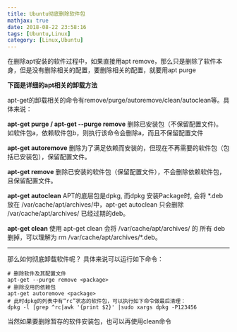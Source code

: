 ```yaml
---
title: Ubuntu彻底删除软件包
mathjax: true
date: 2018-08-22 23:58:16
tags: [Ubuntu,Linux]
category: [Linux,Ubuntu]
---
```


在删除apt安装的软件过程中，如果直接用apt remove，那么只是删除了软件本身，但是没有删除相关的配置，要删除相关的配置，就要用apt purge

<!--more-->

**下面是详细的apt相关的卸载方法**

apt-get的卸载相关的命令有remove/purge/autoremove/clean/autoclean等。具体来说：

**apt-get purge / apt-get --purge remove** 
删除已安装包（不保留配置文件)。 
如软件包a，依赖软件包b，则执行该命令会删除a，而且不保留配置文件

**apt-get autoremove** 
删除为了满足依赖而安装的，但现在不再需要的软件包（包括已安装包），保留配置文件。

**apt-get remove** 
删除已安装的软件包（保留配置文件），不会删除依赖软件包，且保留配置文件。

**apt-get autoclean** 
APT的底层包是dpkg, 而dpkg 安装Package时, 会将 *.deb 放在 /var/cache/apt/archives/中，apt-get autoclean 只会删除 /var/cache/apt/archives/ 已经过期的deb。

**apt-get clean** 
使用 apt-get clean 会将 /var/cache/apt/archives/ 的 所有 deb 删掉，可以理解为 rm /var/cache/apt/archives/*.deb。

------

那么如何彻底卸载软件呢？ 
具体来说可以运行如下命令：

```
# 删除软件及其配置文件
apt-get --purge remove <package>
# 删除没用的依赖包
apt-get autoremove <package>
# 此时dpkg的列表中有“rc”状态的软件包，可以执行如下命令做最后清理：
dpkg -l |grep ^rc|awk '{print $2}' |sudo xargs dpkg -P123456
```

当然如果要删除暂存的软件安装包，也可以再使用clean命令
